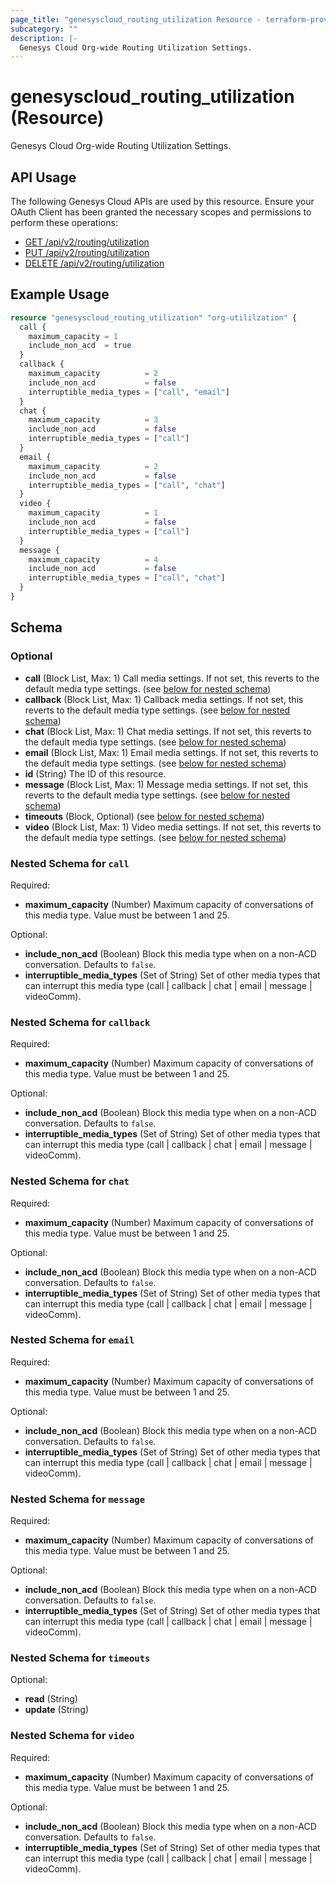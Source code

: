 ```yaml
---
page_title: "genesyscloud_routing_utilization Resource - terraform-provider-genesyscloud"
subcategory: ""
description: |-
  Genesys Cloud Org-wide Routing Utilization Settings.
---
```

# genesyscloud_routing_utilization (Resource)

Genesys Cloud Org-wide Routing Utilization Settings.

## API Usage
The following Genesys Cloud APIs are used by this resource. Ensure your OAuth Client has been granted the necessary scopes and permissions to perform these operations:

* [GET /api/v2/routing/utilization](https://developer.mypurecloud.com/api/rest/v2/routing/#get-api-v2-routing-utilization)
* [PUT /api/v2/routing/utilization](https://developer.mypurecloud.com/api/rest/v2/routing/#put-api-v2-routing-utilization)
* [DELETE /api/v2/routing/utilization](https://developer.mypurecloud.com/api/rest/v2/routing/#delete-api-v2-routing-utilization)

## Example Usage

```terraform
resource "genesyscloud_routing_utilization" "org-utililzation" {
  call {
    maximum_capacity = 1
    include_non_acd  = true
  }
  callback {
    maximum_capacity          = 2
    include_non_acd           = false
    interruptible_media_types = ["call", "email"]
  }
  chat {
    maximum_capacity          = 3
    include_non_acd           = false
    interruptible_media_types = ["call"]
  }
  email {
    maximum_capacity          = 2
    include_non_acd           = false
    interruptible_media_types = ["call", "chat"]
  }
  video {
    maximum_capacity          = 1
    include_non_acd           = false
    interruptible_media_types = ["call"]
  }
  message {
    maximum_capacity          = 4
    include_non_acd           = false
    interruptible_media_types = ["call", "chat"]
  }
}
```

<!-- schema generated by tfplugindocs -->
## Schema

### Optional

- **call** (Block List, Max: 1) Call media settings. If not set, this reverts to the default media type settings. (see [below for nested schema](#nestedblock--call))
- **callback** (Block List, Max: 1) Callback media settings. If not set, this reverts to the default media type settings. (see [below for nested schema](#nestedblock--callback))
- **chat** (Block List, Max: 1) Chat media settings. If not set, this reverts to the default media type settings. (see [below for nested schema](#nestedblock--chat))
- **email** (Block List, Max: 1) Email media settings. If not set, this reverts to the default media type settings. (see [below for nested schema](#nestedblock--email))
- **id** (String) The ID of this resource.
- **message** (Block List, Max: 1) Message media settings. If not set, this reverts to the default media type settings. (see [below for nested schema](#nestedblock--message))
- **timeouts** (Block, Optional) (see [below for nested schema](#nestedblock--timeouts))
- **video** (Block List, Max: 1) Video media settings. If not set, this reverts to the default media type settings. (see [below for nested schema](#nestedblock--video))

<a id="nestedblock--call"></a>
### Nested Schema for `call`

Required:

- **maximum_capacity** (Number) Maximum capacity of conversations of this media type. Value must be between 1 and 25.

Optional:

- **include_non_acd** (Boolean) Block this media type when on a non-ACD conversation. Defaults to `false`.
- **interruptible_media_types** (Set of String) Set of other media types that can interrupt this media type (call | callback | chat | email | message | videoComm).


<a id="nestedblock--callback"></a>
### Nested Schema for `callback`

Required:

- **maximum_capacity** (Number) Maximum capacity of conversations of this media type. Value must be between 1 and 25.

Optional:

- **include_non_acd** (Boolean) Block this media type when on a non-ACD conversation. Defaults to `false`.
- **interruptible_media_types** (Set of String) Set of other media types that can interrupt this media type (call | callback | chat | email | message | videoComm).


<a id="nestedblock--chat"></a>
### Nested Schema for `chat`

Required:

- **maximum_capacity** (Number) Maximum capacity of conversations of this media type. Value must be between 1 and 25.

Optional:

- **include_non_acd** (Boolean) Block this media type when on a non-ACD conversation. Defaults to `false`.
- **interruptible_media_types** (Set of String) Set of other media types that can interrupt this media type (call | callback | chat | email | message | videoComm).


<a id="nestedblock--email"></a>
### Nested Schema for `email`

Required:

- **maximum_capacity** (Number) Maximum capacity of conversations of this media type. Value must be between 1 and 25.

Optional:

- **include_non_acd** (Boolean) Block this media type when on a non-ACD conversation. Defaults to `false`.
- **interruptible_media_types** (Set of String) Set of other media types that can interrupt this media type (call | callback | chat | email | message | videoComm).


<a id="nestedblock--message"></a>
### Nested Schema for `message`

Required:

- **maximum_capacity** (Number) Maximum capacity of conversations of this media type. Value must be between 1 and 25.

Optional:

- **include_non_acd** (Boolean) Block this media type when on a non-ACD conversation. Defaults to `false`.
- **interruptible_media_types** (Set of String) Set of other media types that can interrupt this media type (call | callback | chat | email | message | videoComm).


<a id="nestedblock--timeouts"></a>
### Nested Schema for `timeouts`

Optional:

- **read** (String)
- **update** (String)


<a id="nestedblock--video"></a>
### Nested Schema for `video`

Required:

- **maximum_capacity** (Number) Maximum capacity of conversations of this media type. Value must be between 1 and 25.

Optional:

- **include_non_acd** (Boolean) Block this media type when on a non-ACD conversation. Defaults to `false`.
- **interruptible_media_types** (Set of String) Set of other media types that can interrupt this media type (call | callback | chat | email | message | videoComm).

